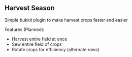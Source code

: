 ## Harvest Season
Simple bukkit plugin to make harvest crops faster and easier

Features (Planned): 
  - Harvest entire field at once 
  - Sew entire field of crops
  - Rotate crops for efficiency (alternate rows)

